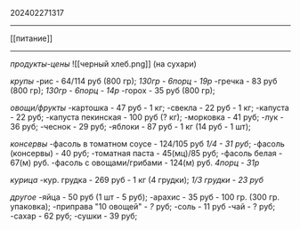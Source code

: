 202402271317
***
[[питание]]
***
*продукты-цены*
![[черный хлеб.png]]
(на сухари)

*крупы*
-рис - 64/114 руб (800 гр); *130гр - 6порц - 19р*
-гречка - 83 руб (800 гр); *130гр - 6порц - 14р*
-горох - 35 руб (800 гр);

*овощи/фрукты*
-картошка - 47 руб - 1 кг;
-свекла - 22 руб - 1 кг;
-капуста - 22 руб;
-капуста пекинская - 100 руб (? кг);
-морковка - 41 руб;
-лук - 36 руб;
-чеснок - 29 руб;
-яблоки - 87 руб - 1 кг (14 руб - 1 шт);

*консервы*
-фасоль в томатном соусе - 124/105 руб *1/4 - 31 руб*;
-фасоль (консервы) - 40 руб;
-томатная паста - 45(мц)/85 руб;
-фасоль белая - 67(м) руб.
-фасоль с овощами/грибами - 124(м) руб. *4порц - 31р*

*курица*
-кур. грудка - 269 руб - 1 кг (4 грудки); *1/3 грудки - 23 руб*

*другое*
-яйца - 50 руб (1 шт - 5 руб);
-арахис - 35 руб - 100 гр. (300 гр. упаковка);
-приправа "10 овощей" - *?* руб;
-соль - 11 руб
-чай - ? руб;
-сахар - 62 руб;
-сушки - 39 руб;